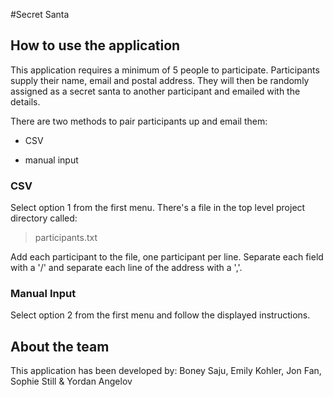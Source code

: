 #Secret Santa

## How to use the application

This application requires a minimum of 5 people to participate. Participants supply their name, email and postal address. They will then be randomly assigned as a secret santa to another participant and emailed with the details.

There are two methods to pair participants up and email them:

- CSV

- manual input

### CSV

Select option 1 from the first menu. There's a file in the top level project directory called:

> participants.txt

Add each participant to the file, one participant per line. Separate each field with a '/' and separate each line of the address with a ','.

### Manual Input

Select option 2 from the first menu and follow the displayed instructions. 

## About the team

This application has been developed by: Boney Saju, Emily Kohler, Jon Fan, Sophie Still & Yordan Angelov